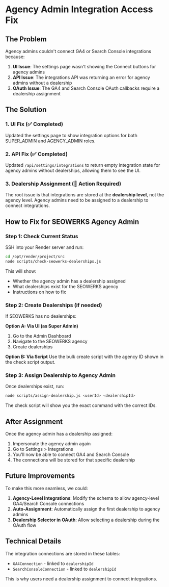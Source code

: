 # Agency Admin Integration Access Fix

## The Problem

Agency admins couldn't connect GA4 or Search Console integrations because:

1. **UI Issue**: The settings page wasn't showing the Connect buttons for agency admins
2. **API Issue**: The integrations API was returning an error for agency admins without a dealership
3. **OAuth Issue**: The GA4 and Search Console OAuth callbacks require a dealership assignment

## The Solution

### 1. UI Fix (✅ Completed)
Updated the settings page to show integration options for both SUPER_ADMIN and AGENCY_ADMIN roles.

### 2. API Fix (✅ Completed)
Updated `/api/settings/integrations` to return empty integration state for agency admins without dealerships, allowing them to see the UI.

### 3. Dealership Assignment (🔧 Action Required)

The root issue is that integrations are stored at the **dealership level**, not the agency level. Agency admins need to be assigned to a dealership to connect integrations.

## How to Fix for SEOWERKS Agency Admin

### Step 1: Check Current Status

SSH into your Render server and run:

```bash
cd /opt/render/project/src
node scripts/check-seowerks-dealerships.js
```

This will show:
- Whether the agency admin has a dealership assigned
- What dealerships exist for the SEOWERKS agency
- Instructions on how to fix

### Step 2: Create Dealerships (if needed)

If SEOWERKS has no dealerships:

**Option A: Via UI (as Super Admin)**
1. Go to the Admin Dashboard
2. Navigate to the SEOWERKS agency
3. Create dealerships

**Option B: Via Script**
Use the bulk create script with the agency ID shown in the check script output.

### Step 3: Assign Dealership to Agency Admin

Once dealerships exist, run:

```bash
node scripts/assign-dealership.js <userId> <dealershipId>
```

The check script will show you the exact command with the correct IDs.

## After Assignment

Once the agency admin has a dealership assigned:

1. Impersonate the agency admin again
2. Go to Settings > Integrations
3. You'll now be able to connect GA4 and Search Console
4. The connections will be stored for that specific dealership

## Future Improvements

To make this more seamless, we could:

1. **Agency-Level Integrations**: Modify the schema to allow agency-level GA4/Search Console connections
2. **Auto-Assignment**: Automatically assign the first dealership to agency admins
3. **Dealership Selector in OAuth**: Allow selecting a dealership during the OAuth flow

## Technical Details

The integration connections are stored in these tables:
- `GA4Connection` - linked to `dealershipId`
- `SearchConsoleConnection` - linked to `dealershipId`

This is why users need a dealership assignment to connect integrations. 